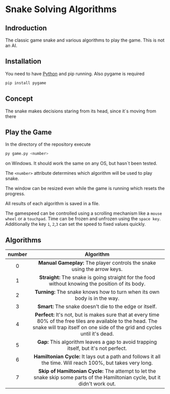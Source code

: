 # Snake Solving Algorithms

## Indroduction
The classic game snake and various algorithms to play the game. This is not an AI.

## Installation
You need to have [Python](https://www.python.org/downloads/) and pip running.
Also pygame is required
```bash
pip install pygame
```

## Concept
The snake makes decisions staring from its head, since it´s moving from there


## Play the Game
In the directory of the repository execute
```bash
py game.py <number>
```
on Windows.
It should work the same on any OS, but hasn´t been tested.

The ```<number>``` attribute determines which algorithm will be used to play snake.

The window can be resized even while the game is running which resets the progress.

All results of each algorithm is saved in a file.

The gamespeed can be controlled using a scrolling mechanism like a ```mouse wheel``` or a ```touchpad```. Time can be frozen and unfrozen using the ```space key```. Additionally the key ```1```, ```2```,```3``` can set the speed to fixed values quickly.


## Algorithms

| **number** |                                                                                        **Algorithm**                                                                                        |
|:----------:|:-------------------------------------------------------------------------------------------------------------------------------------------------------------------------------------------:|
|      0     | **Manual Gameplay:** The player controls the snake using the arrow keys.                                                                                                                    |
|      1     | **Straight:** The snake is going straight for the food without knowing the position of its body.                                                                                            |
|      2     | **Turning:** The snake knows how to turn when its own body is in the way.                                                                                                                   |
|      3     | **Smart:** The snake doesn't die to the edge or itself.                                                                                                                                     |
|      4     | **Perfect:** It's not, but is makes sure that at every time 80% of the free tiles are available to the head. The snake will trap itself on one side of the grid and cycles until it's dead. |
|      5     | **Gap:** This algorithm leaves a gap to avoid trapping itself, but it's not perfect.                                                                                                        |
|      6     | **Hamiltonian Cycle:** It lays out a path and follows it all the time. Will reach 100%, but takes very long.                                                                                |
|      7     | **Skip of Hamiltonian Cycle:** The attempt to let the snake skip some parts of the Hamiltonian cycle, but it didn't work out.                                                               |